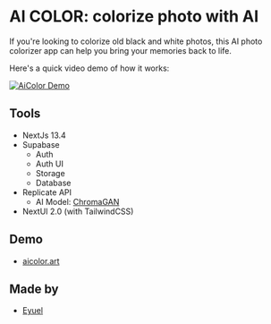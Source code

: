 # AI COLOR: colorize photo with AI

If you're looking to colorize old black and white photos, this AI photo colorizer app can help you bring your memories back to life.

Here's a quick video demo of how it works:

[![AiColor Demo](https://img.youtube.com/vi/-QLxlIKS_JA/0.jpg)](https://www.youtube.com/watch?v=-QLxlIKS_JA)

## Tools

- NextJs 13.4
- Supabase
  - Auth
  - Auth UI
  - Storage
  - Database
- Replicate API
  - AI Model: [ChromaGAN](https://github.com/pvitoria/ChromaGAN)
- NextUI 2.0 (with TailwindCSS)

## Demo

- [aicolor.art](https://www.aicolor.art)

## Made by

- [Eyuel](https://twitter.com/eyucoder)
